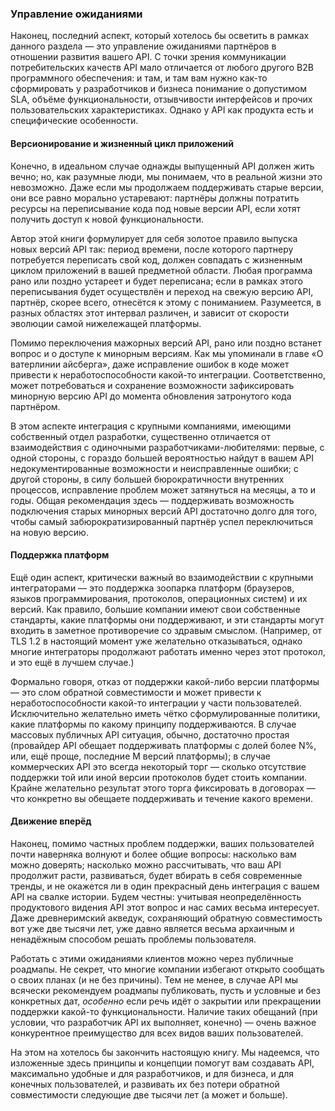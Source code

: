 ### Управление ожиданиями

Наконец, последний аспект, который хотелось бы осветить в рамках данного раздела — это управление ожиданиями партнёров в отношении развития вашего API. С точки зрения коммуникации потребительских качеств API мало отличается от любого другого B2B программного обеспечения: и там, и там вам нужно как-то сформировать у разработчиков и бизнеса понимание о допустимом SLA, объёме функциональности, отзывчивости интерфейсов и прочих пользовательских характеристиках. Однако у API как продукта есть и специфические особенности.

#### Версионирование и жизненный цикл приложений

Конечно, в идеальном случае однажды выпущенный API должен жить вечно; но, как разумные люди, мы понимаем, что в реальной жизни это невозможно. Даже если мы продолжаем поддерживать старые версии, они все равно морально устаревают: партнёры должны потратить ресурсы на переписывание кода под новые версии API, если хотят получить доступ к новой функциональности.

Автор этой книги формулирует для себя золотое правило выпуска новых версий API так: период времени, после которого партнеру потребуется переписать свой код, должен совпадать с жизненным циклом приложений в вашей предметной области. Любая программа рано или поздно устареет и будет переписана; если в рамках этого переписывания будет осуществлён и переход на свежую версию API, партнёр, скорее всего, отнесётся к этому с пониманием. Разумеется, в разных областях этот интервал различен, и зависит от скорости эволюции самой нижележащей платформы.

Помимо переключения мажорных версий API, рано или поздно встанет вопрос и о доступе к минорным версиям. Как мы упоминали в главе «О ватерлинии айсберга», даже исправление ошибок в коде может привести к неработоспособности какой-то интеграции. Соответственно, может потребоваться и сохранение возможности зафиксировать минорную версию API до момента обновления затронутого кода партнёром.

В этом аспекте интеграция с крупными компаниями, имеющими собственный отдел разработки, существенно отличается от взаимодействия с одиночными разработчиками-любителями: первые, с одной стороны, с гораздо большей вероятностью найдут в вашем API недокументированные возможности и неисправленные ошибки; с другой стороны, в силу большей бюрократичности внутренних процессов, исправление проблем может затянуться на месяцы, а то и годы. Общая рекомендация здесь — поддерживать возможность подключения старых минорных версий API достаточно долго для того, чтобы самый забюрократизированный партнёр успел переключиться на новую версию.

#### Поддержка платформ

Ещё один аспект, критически важный во взаимодействии с крупными интеграторами — это поддержка зоопарка платформ (браузеров, языков программирования, протоколов, операционных систем) и их версий. Как правило, большие компании имеют свои собственные стандарты, какие платформы они поддерживают, и эти стандарты могут входить в заметное противоречие со здравым смыслом. (Например, от TLS 1.2 в настоящий момент уже желательно отказываться, однако многие интеграторы продолжают работать именно через этот протокол, и это ещё в лучшем случае.)

Формально говоря, отказ от поддержки какой-либо версии платформы — это слом обратной совместимости и может привести к неработоспособности какой-то интеграции у части пользователей. Исключительно желательно иметь чётко сформулированные политики, какие платформы по какому принципу поддерживаются. В случае массовых публичных API ситуация, обычно, достаточно простая (провайдер API обещает поддерживать платформы с долей более N%, или, ещё проще, последние M версий платформы); в случае коммерческих API это всегда некоторый торг — сколько отсутствие поддержки той или иной версии протоколов будет стоить компании. Крайне желательно результат этого торга фиксировать в договорах — что конкретно вы обещаете поддерживать и течение какого времени.

#### Движение вперёд

Наконец, помимо частных проблем поддержки, ваших пользователей почти наверняка волнуют и более общие вопросы: насколько вам можно доверять; насколько можно рассчитывать, что ваш API продолжит расти, развиваться, будет вбирать в себя современные тренды, и не окажется ли в один прекрасный день интеграция с вашем API на свалке истории. Будем честны: учитывая неопределённость продуктового видения API этот вопрос и нас самих весьма интересует. Даже древнеримский акведук, сохраняющий обратную совместимость вот уже две тысячи лет, уже давно является весьма архаичным и ненадёжным способом решать проблемы пользователя.

Работать с этими ожиданиями клиентов можно через публичные роадмапы. Не секрет, что многие компании избегают открыто сообщать о своих планах (и не без причины). Тем не менее, в случае API мы всячески рекомендуем роадмапы публиковать, пусть и условные и без конкретных дат, *особенно* если речь идёт о закрытии или прекращении поддержки какой-то функциональности. Наличие таких обещаний (при условии, что разработчик API их выполняет, конечно) — очень важное конкурентное преимущество для всех видов ваших пользователей.

На этом на хотелось бы закончить настоящую книгу. Мы надеемся, что изложенные здесь принципы и концепции помогут вам создавать API, максимально удобные и для разработчиков, и для бизнеса, и для конечных пользователей, и развивать их без потери обратной совместимости следующие две тысячи лет (а может и больше).